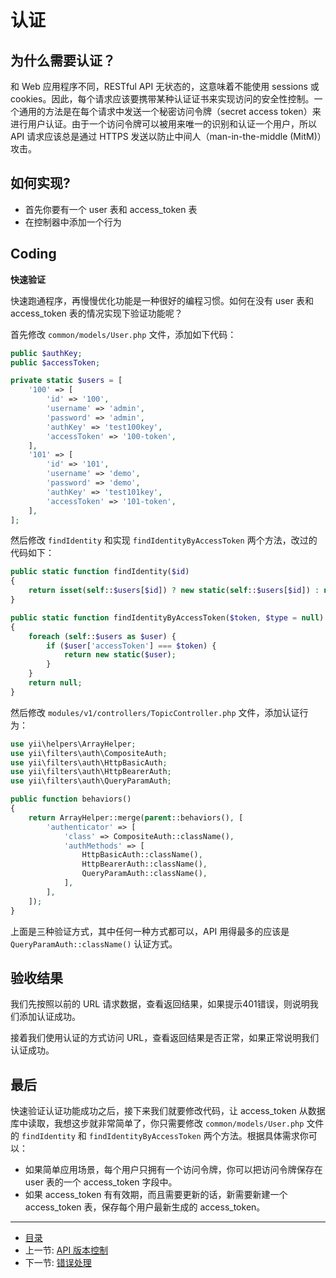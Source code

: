 # 认证

## 为什么需要认证？

和 Web 应用程序不同，RESTful API 无状态的，这意味着不能使用 sessions 或 cookies。因此，每个请求应该要携带某种认证证书来实现访问的安全性控制。一个通用的方法是在每个请求中发送一个秘密访问令牌（secret access token）来进行用户认证。由于一个访问令牌可以被用来唯一的识别和认证一个用户，所以 API 请求应该总是通过 HTTPS 发送以防止中间人（man-in-the-middle (MitM)）攻击。

## 如何实现?

- 首先你要有一个 user 表和 access_token 表
- 在控制器中添加一个行为

## Coding

**快速验证**

快速跑通程序，再慢慢优化功能是一种很好的编程习惯。如何在没有 user 表和 access_token 表的情况实现下验证功能呢？

首先修改 `common/models/User.php` 文件，添加如下代码：

```php
public $authKey;
public $accessToken;

private static $users = [
    '100' => [
        'id' => '100',
        'username' => 'admin',
        'password' => 'admin',
        'authKey' => 'test100key',
        'accessToken' => '100-token',
    ],
    '101' => [
        'id' => '101',
        'username' => 'demo',
        'password' => 'demo',
        'authKey' => 'test101key',
        'accessToken' => '101-token',
    ],
];
```

然后修改 `findIdentity` 和实现 `findIdentityByAccessToken` 两个方法，改过的代码如下：


```php
public static function findIdentity($id)
{
    return isset(self::$users[$id]) ? new static(self::$users[$id]) : null;
}

public static function findIdentityByAccessToken($token, $type = null)
{
    foreach (self::$users as $user) {
        if ($user['accessToken'] === $token) {
            return new static($user);
        }
    }
    return null;
}
```

然后修改 `modules/v1/controllers/TopicController.php` 文件，添加认证行为：

```php
use yii\helpers\ArrayHelper;
use yii\filters\auth\CompositeAuth;
use yii\filters\auth\HttpBasicAuth;
use yii\filters\auth\HttpBearerAuth;
use yii\filters\auth\QueryParamAuth;

public function behaviors()
{
    return ArrayHelper::merge(parent::behaviors(), [
        'authenticator' => [
            'class' => CompositeAuth::className(),
            'authMethods' => [
                HttpBasicAuth::className(),
                HttpBearerAuth::className(),
                QueryParamAuth::className(),
            ],
        ],
    ]);
}
```
上面是三种验证方式，其中任何一种方式都可以，API 用得最多的应该是 `QueryParamAuth::className()` 认证方式。


## 验收结果

我们先按照以前的 URL 请求数据，查看返回结果，如果提示401错误，则说明我们添加认证成功。

接着我们使用认证的方式访问 URL，查看返回结果是否正常，如果正常说明我们认证成功。

## 最后

快速验证认证功能成功之后，接下来我们就要修改代码，让 access_token 从数据库中读取，我想这步就非常简单了，你只需要修改 `common/models/User.php` 文件的 `findIdentity` 和 `findIdentityByAccessToken` 两个方法。根据具体需求你可以：

- 如果简单应用场景，每个用户只拥有一个访问令牌，你可以把访问令牌保存在 user 表的一个 access_token 字段中。
- 如果 access_token 有有效期，而且需要更新的话，新需要新建一个 access_token 表，保存每个用户最新生成的 access_token。

-----------------

- [目录](/SUMMARY.md)
- 上一节: [API 版本控制](book/02/2.2.md)
- 下一节: [错误处理](book/02/2.4.md)